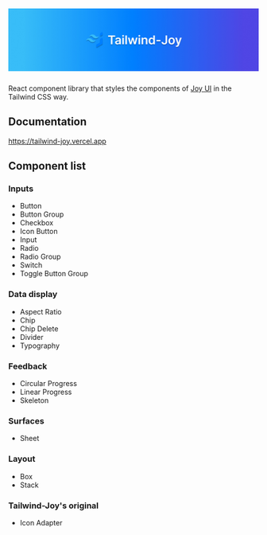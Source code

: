 # ![tailwind-joy](https://github.com/ony3000/tailwind-joy/blob/master/.github/banner.jpg)

React component library that styles the components of [Joy UI](https://mui.com/joy-ui/getting-started/) in the Tailwind CSS way.

## Documentation

https://tailwind-joy.vercel.app

## Component list

### Inputs

- Button
- Button Group
- Checkbox
- Icon Button
- Input
- Radio
- Radio Group
- Switch
- Toggle Button Group

### Data display

- Aspect Ratio
- Chip
- Chip Delete
- Divider
- Typography

### Feedback

- Circular Progress
- Linear Progress
- Skeleton

### Surfaces

- Sheet

### Layout

- Box
- Stack

### Tailwind-Joy's original

- Icon Adapter
